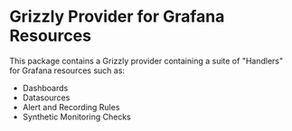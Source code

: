 # Grizzly Provider for Grafana Resources
This package contains a Grizzly provider containing a suite of "Handlers"
for Grafana resources such as:
 * Dashboards
 * Datasources
 * Alert and Recording Rules
 * Synthetic Monitoring Checks
